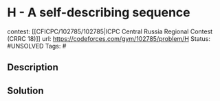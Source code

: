 # H - A self-describing sequence

contest: [[CFICPC/102785/102785|ICPC Central Russia Regional Contest (CRRC 18)]]
url: https://codeforces.com/gym/102785/problem/H
Status: #UNSOLVED
Tags: #

## Description

## Solution

